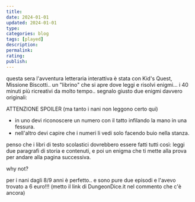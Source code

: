 ```yaml
---
title: 
date: 2024-01-01
updated: 2024-01-01
type: 
categories: blog
tags: [played]
description: 
permalink: 
rating: 
publish: 
---
```

questa sera l'avventura letteraria interattiva è stata con Kid's Quest, Missione Biscotti.. un "librino" che si apre dove leggi e risolvi enigmi... i 40 minuti più ricreativi da molto tempo.. segnalo giusto due enigmi davvero originali:

ATTENZIONE SPOILER (ma tanto i nani non leggono certo qui)

- in uno devi riconoscere un numero con il tatto infilando la mano in una fessura.
- nell'altro devi capire che i numeri li vedi solo facendo buio nella stanza.

penso che i libri di testo scolastici dovrebbero essere fatti tutti così: leggi due paragrafi di storia e contenuti, e poi un enigma che ti mette alla prova per andare alla pagina successiva.

why not?

per i nani dagli 8/9 anni è perfetto.. e sono pure due episodi e l'avevo trovato a 6 euro!!! (metto il link di DungeonDice.it nel commento che c'è ancora)